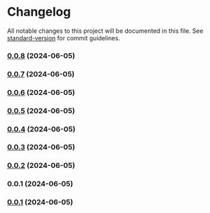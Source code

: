 # Changelog

All notable changes to this project will be documented in this file. See [standard-version](https://github.com/conventional-changelog/standard-version) for commit guidelines.

### [0.0.8](https://github.com/mftd03/bandito/compare/v0.0.7...v0.0.8) (2024-06-05)

### [0.0.7](https://github.com/mftd03/bandito/compare/v0.0.6...v0.0.7) (2024-06-05)

### [0.0.6](https://github.com/mftd03/bandito/compare/v0.0.5...v0.0.6) (2024-06-05)

### [0.0.5](https://github.com/mftd03/bandito/compare/v0.0.4...v0.0.5) (2024-06-05)

### [0.0.4](https://github.com/mftd03/bandito/compare/v0.0.3...v0.0.4) (2024-06-05)

### [0.0.3](https://github.com/mftd03/bandito/compare/v0.0.2...v0.0.3) (2024-06-05)

### [0.0.2](https://github.com/mftd03/bandito/compare/v0.0.1...v0.0.2) (2024-06-05)

### 0.0.1 (2024-06-05)

### [0.0.1](https://github.com/mftd03/bandito/compare/v0.0.7...v0.0.1) (2024-06-05)
